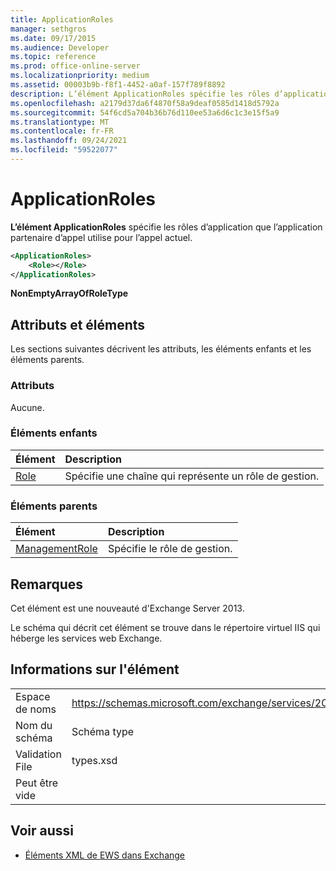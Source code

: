 ```yaml
---
title: ApplicationRoles
manager: sethgros
ms.date: 09/17/2015
ms.audience: Developer
ms.topic: reference
ms.prod: office-online-server
ms.localizationpriority: medium
ms.assetid: 00003b9b-f8f1-4452-a0af-157f789f8892
description: L’élément ApplicationRoles spécifie les rôles d’application que l’application partenaire d’appel utilise pour l’appel actuel.
ms.openlocfilehash: a2179d37da6f4870f58a9deaf0585d1418d5792a
ms.sourcegitcommit: 54f6cd5a704b36b76d110ee53a6d6c1c3e15f5a9
ms.translationtype: MT
ms.contentlocale: fr-FR
ms.lasthandoff: 09/24/2021
ms.locfileid: "59522077"
---
```

# <a name="applicationroles"></a>ApplicationRoles

**L’élément ApplicationRoles** spécifie les rôles d’application que l’application partenaire d’appel utilise pour l’appel actuel. 
  
```XML
<ApplicationRoles>
    <Role></Role>
</ApplicationRoles>
```

 **NonEmptyArrayOfRoleType**
## <a name="attributes-and-elements"></a>Attributs et éléments

Les sections suivantes décrivent les attributs, les éléments enfants et les éléments parents.
  
### <a name="attributes"></a>Attributs

Aucune.
  
### <a name="child-elements"></a>Éléments enfants

|**Élément**|**Description**|
|:-----|:-----|
|[Role](role.md) <br/> |Spécifie une chaîne qui représente un rôle de gestion.  <br/> |
   
### <a name="parent-elements"></a>Éléments parents

|**Élément**|**Description**|
|:-----|:-----|
|[ManagementRole](managementrole.md) <br/> |Spécifie le rôle de gestion.  <br/> |
   
## <a name="remarks"></a>Remarques

Cet élément est une nouveauté d'Exchange Server 2013.
  
Le schéma qui décrit cet élément se trouve dans le répertoire virtuel IIS qui héberge les services web Exchange.
  
## <a name="element-information"></a>Informations sur l'élément

|||
|:-----|:-----|
|Espace de noms  <br/> |https://schemas.microsoft.com/exchange/services/2006/types  <br/> |
|Nom du schéma  <br/> |Schéma type  <br/> |
|Validation File  <br/> |types.xsd  <br/> |
|Peut être vide  <br/> ||
   
## <a name="see-also"></a>Voir aussi

- [Éléments XML de EWS dans Exchange](ews-xml-elements-in-exchange.md)

